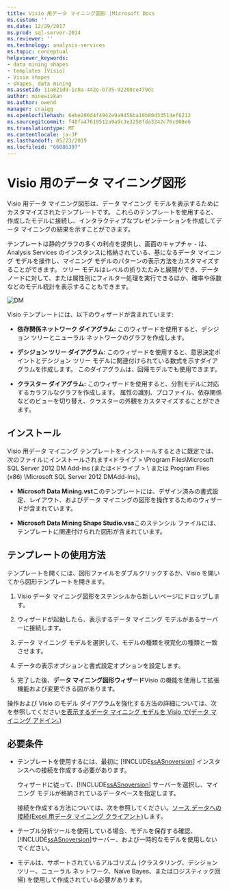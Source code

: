 ```yaml
---
title: Visio 用データ マイニング図形 |Microsoft Docs
ms.custom: ''
ms.date: 12/29/2017
ms.prod: sql-server-2014
ms.reviewer: ''
ms.technology: analysis-services
ms.topic: conceptual
helpviewer_keywords:
- data mining shapes
- templates [Visio]
- Visio shapes
- shapes, data mining
ms.assetid: 11a821d9-1c0a-442e-b735-92208ce479dc
author: minewiskan
ms.author: owend
manager: craigg
ms.openlocfilehash: 6ebe206d4f4942e9a9456ba10b00d33514ef6212
ms.sourcegitcommit: f40fa47619512a9a9c3e3258fda3242c76c008e6
ms.translationtype: MT
ms.contentlocale: ja-JP
ms.lasthandoff: 05/23/2019
ms.locfileid: "66086397"
---
```

# <a name="data-mining-shapes-for-visio"></a>Visio 用のデータ マイニング図形
  Visio 用データ マイニング図形は、データ マイニング モデルを表示するためにカスタマイズされたテンプレートです。 これらのテンプレートを使用すると、作成したモデルに接続し、インタラクティブなプレゼンテーションを作成してデータ マイニングの結果を示すことができます。  
  
 テンプレートは静的グラフの多くの利点を提供し、画面のキャプチャ - は、Analysis Services のインスタンスに格納されている、基になるデータ マイニング モデルを操作し、マイニング モデルのパターンの表示方法をカスタマイズすることができます。 ツリー モデルはレベルの折りたたみと展開ができ、データ ノードに対して、または属性別にフィルター処理を実行できるほか、確率や係数などのモデル統計を表示することもできます。  
  
 ![DM](media/dm-stencil.gif "DM")  
  
 Visio テンプレートには、以下のウィザードが含まれています:  
  
-   **依存関係ネットワーク ダイアグラム:** このウィザードを使用すると、デシジョン ツリーとニューラル ネットワークのグラフを作成します。  
  
-   **デシジョン ツリー ダイアグラム:** このウィザードを使用すると、意思決定ポイントとデシジョン ツリー モデルに関連付けられている数式を示すダイアグラムを作成します。 このダイアグラムは、回帰モデルでも使用できます。  
  
-   **クラスター ダイアグラム:** このウィザードを使用すると、分割モデルに対応するカラフルなグラフを作成します。 属性の識別、プロファイル、依存関係などのビューを切り替え、クラスターの外観をカスタマイズすることができます。  
  
## <a name="installation"></a>インストール  
 Visio 用データ マイニング テンプレートをインストールするときに既定では、次のファイルにインストールされます\<ドライブ > \Program Files\Microsoft SQL Server 2012 DM Add-ins (または\<ドライブ > \ または Program Files (x86) \Microsoft SQL Server 2012 DMAdd-Ins)。  
  
-   **Microsoft Data Mining.vst**このテンプレートには、デザイン済みの書式設定、レイアウト、およびデータ マイニングの図形を操作するためのウィザードが含まれています。  
  
-   **Microsoft Data Mining Shape Studio.vss**このステンシル ファイルには、テンプレートに関連付けられた図形が含まれています。  
  
## <a name="how-to-use-the-templates"></a>テンプレートの使用方法  
 テンプレートを開くには、図形ファイルをダブルクリックするか、Visio を開いてから図形テンプレートを開きます。  
  
1.  Visio データ マイニング図形をステンシルから新しいページにドロップします。  
  
2.  ウィザードが起動したら、表示するデータ マイニング モデルがあるサーバーに接続します。  
  
3.  データ マイニング モデルを選択して、モデルの種類を視覚化の種類と一致させます。  
  
4.  データの表示オプションと書式設定オプションを設定します。  
  
5.  完了した後、**データ マイニング図形ウィザード**Visio の機能を使用して拡張機能および変更できる図があります。  
  
 操作および Visio のモデル ダイアグラムを強化する方法の詳細については、次を参照してください[を表示するデータ マイニング モデルを Visio で&#40;データ マイニング アドイン。&#41;](viewing-data-mining-models-in-visio-data-mining-add-ins.md)  
  
## <a name="requirements"></a>必要条件  
  
-   テンプレートを使用するには、最初に [!INCLUDE[ssASnoversion](../includes/ssasnoversion-md.md)] インスタンスへの接続を作成する必要があります。  
  
     ウィザードに従って、[!INCLUDE[ssASnoversion](../includes/ssasnoversion-md.md)] サーバーを選択し、マイニング モデルが格納されているデータベースを指定します。  
  
     接続を作成する方法については、次を参照してください。[ソース データへの接続&#40;Excel 用データ マイニング クライアント&#41;](connect-to-source-data-data-mining-client-for-excel.md)します。  
  
-   テーブル分析ツールを使用している場合、モデルを保存する確認、[!INCLUDE[ssASnoversion](../includes/ssasnoversion-md.md)]サーバー、および一時的なモデルを使用しないでください。  
  
-   モデルは、サポートされているアルゴリズム (クラスタリング、デシジョン ツリー、ニューラル ネットワーク、Naïve Bayes、またはロジスティック回帰) を使用して作成されている必要があります。  
  
  
